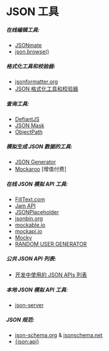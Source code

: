 # JSON 工具

##### 在线编辑工具:

* [JSONmate](http://jsonmate.com/)
* [json.browse()](https://jamstack.org/)

##### 格式化工具和校验器:

* [jsonformatter.org](http://jsonformatter.org/)
* [JSON 格式化工具和校验器](https://jsonformatter.curiousconcept.com/)

##### 查询工具:

* [DefiantJS](http://www.defiantjs.com/)
* [JSON Mask](https://github.com/nemtsov/json-mask)
* [ObjectPath](http://objectpath.org/) 

##### 模拟生成 JSON 数据的工具:

* [JSON Generator](http://www.json-generator.com/)
* [Mockaroo](https://www.mockaroo.com/) [增值付费]

##### 在线 JSON 模拟 API 工具:

* [FillText.com](http://www.filltext.com/)
* [Jam API](https://www.jamapi.xyz/)
* [JSONPlaceholder](http://jsonplaceholder.typicode.com/)
* [jsonbin.org](https://jsonbin.org/)
* [mockable.io](https://www.mockable.io/)
* [mockapi.io](http://www.mockapi.io/)
* [Mocky](http://www.mocky.io/)
* [RANDOM USER GENERATOR](https://randomuser.me/)

##### 公共 JSON API 列表:

* [开发中使用的 JSON APIs 列表](https://github.com/toddmotto/public-apis)

##### 本地 JSON 模拟 API 工具:

* [json-server](https://github.com/typicode/json-server)

##### JSON 规范:

* [json-schema.org](http://json-schema.org/) & [jsonschema.net](http://jsonschema.net/)
* [{json:api}](http://jsonapi.org/)























